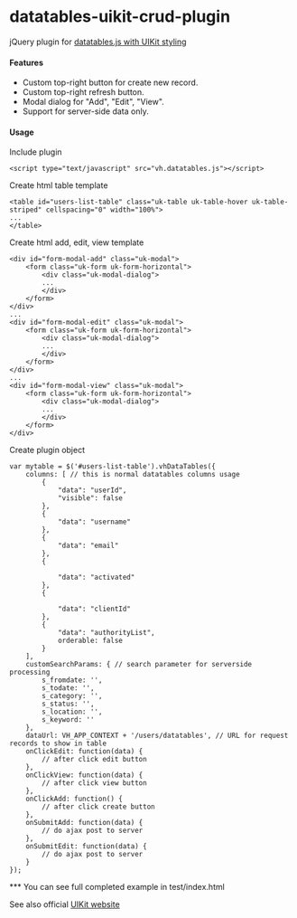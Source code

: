 # datatables-uikit-crud-plugin

jQuery plugin for [datatables.js with UIKit styling](https://datatables.net/examples/styling/uikit.html)

#### Features
  * Custom top-right button for create new record.
  * Custom top-right refresh button.
  * Modal dialog for "Add", "Edit", "View".
  * Support for server-side data only.
  
#### Usage
Include plugin
```
<script type="text/javascript" src="vh.datatables.js"></script>
```  

Create html table template
```  
<table id="users-list-table" class="uk-table uk-table-hover uk-table-striped" cellspacing="0" width="100%">
...
</table>
```  

Create html add, edit, view template
```  
<div id="form-modal-add" class="uk-modal">
	<form class="uk-form uk-form-horizontal">
    	<div class="uk-modal-dialog">
		...
		</div>
    </form>
</div>
...
<div id="form-modal-edit" class="uk-modal">
	<form class="uk-form uk-form-horizontal">
		<div class="uk-modal-dialog">
        ...     
		</div>
    </form>
</div>
...
<div id="form-modal-view" class="uk-modal">
	<form class="uk-form uk-form-horizontal">
       	<div class="uk-modal-dialog">
    	...              
   		</div>
	</form>
</div>
```  

Create plugin object
```
var mytable = $('#users-list-table').vhDataTables({
    columns: [ // this is normal datatables columns usage
        {
            "data": "userId",
            "visible": false
        }, 
        {
            "data": "username"
        }, 
        {
            "data": "email"
        }, 
        {

            "data": "activated"
        }, 
        {

            "data": "clientId"
        }, 
        {
            "data": "authorityList",
            orderable: false
        }
    ],
    customSearchParams: { // search parameter for serverside processing
        s_fromdate: '',
        s_todate: '',
        s_category: '',
        s_status: '',
        s_location: '',
        s_keyword: ''
    },
    dataUrl: VH_APP_CONTEXT + '/users/datatables', // URL for request records to show in table
    onClickEdit: function(data) {
        // after click edit button
    },
    onClickView: function(data) {
        // after click view button
    },
    onClickAdd: function() {
        // after click create button
    },
    onSubmitAdd: function(data) {
        // do ajax post to server
    },
    onSubmitEdit: function(data) {
        // do ajax post to server
    }
});
```

*** You can see full completed example in test/index.html

See also official [UIKit website](http://getuikit.com/)

